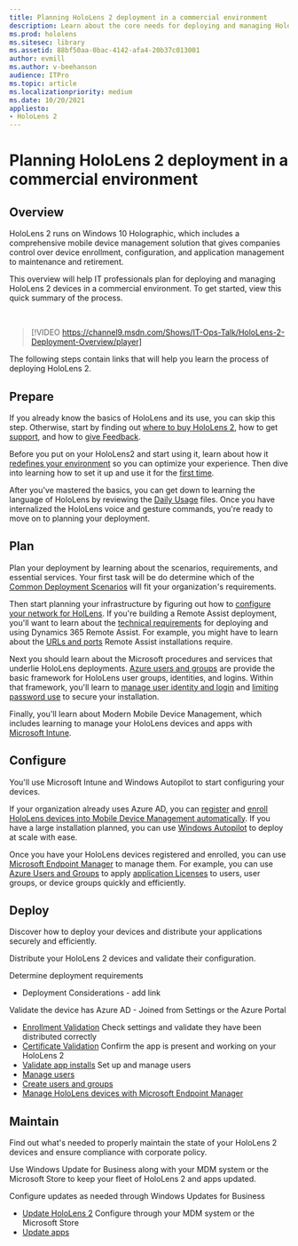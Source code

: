 ```yaml
---
title: Planning HoloLens 2 deployment in a commercial environment
description: Learn about the core needs for deploying and managing HoloLens in enterprise environments, including infrastructure, azure active directory, and mobile device management.
ms.prod: hololens
ms.sitesec: library
ms.assetid: 88bf50aa-0bac-4142-afa4-20b37c013001
author: evmill
ms.author: v-beehanson
audience: ITPro
ms.topic: article
ms.localizationpriority: medium
ms.date: 10/20/2021
appliesto:
- HoloLens 2
---
```

# Planning HoloLens 2 deployment in a commercial environment

## Overview

HoloLens 2 runs on Windows 10 Holographic, which includes a comprehensive mobile device management solution that gives companies control over device enrollment, configuration, and application management to maintenance and retirement. 

This overview will help IT professionals plan for deploying and managing HoloLens 2 devices in a commercial environment. To get started, view this quick summary of the process.

<br/>

> [!VIDEO https://channel9.msdn.com/Shows/IT-Ops-Talk/HoloLens-2-Deployment-Overview/player]

The following steps contain links that will help you learn the process of deploying HoloLens 2.

## Prepare

If you already know the basics of HoloLens and its use, you can skip this step. Otherwise, start by finding out [where to buy HoloLens 2](hololens2-purchase.md), how to get [support](hololens2-support.md), and how to [give Feedback](hololens-feedback.md).

Before you put on your HoloLens2 and start using it, learn about how it [redefines your environment](hololens-environment-considerations.md) so you can optimize your experience. Then dive into learning how to set it up and use it for the [first time](hololens2-setup.md). 

After you've mastered the basics, you can get down to learning the language of HoloLens by reviewing the [Daily Usage](holographic-home.md) files. Once you have internalized the HoloLens voice and gesture commands, you're ready to move on to planning your deployment.  

## Plan

Plan your deployment by learning about the scenarios, requirements, and essential services. Your first task will be do determine which of the [Common Deployment Scenarios](hololens-requirements.md) will fit your organization's requirements.

Then start planning your infrastructure by figuring out how to [configure your network for HolLens](hololens-commercial-infrastructure.md). 
If you're building a Remote Assist deployment, you'll want to learn about the [technical requirements](/dynamics365/mixed-reality/remote-assist/requirements.md#d/dynamics365/mixed-reality/remote-assist/requirements.md) for deploying and using Dynamics 365 Remote Assist. For example, you might have to learn about the [URLs and ports](/dynamics365/mixed-reality/remote-assist/requirements.md#urls-and-+ports) Remote Assist installations require.

Next you should learn about the Microsoft procedures and services that underlie HoloLens deployments. [Azure users and groups](hololens2-corp-connected-configure.md#azure-users-and-groups) are provide the basic framework for HoloLens user groups, identities, and logins. Within that framework, you'll learn to [manage user identity and login](hololens-identity.md) and [limiting password use](security-limiting-password-use.md) to secure your installation. 

Finally, you'll learn about Modern Mobile Device Management, which includes learning to manage your HoloLens devices and apps with [Microsoft Intune](/mem/intune/fundamentals/what-is-intune).

## Configure

You'll use Microsoft Intune and Windows Autopilot to start configuring your devices. 

If your organization already uses Azure AD, you can [register](hololens2-autopilot-registration-support.md) and [enroll HoloLens devices into Mobile Device Management automatically](hololens-enroll-mdm.md#auto-enrollment-in-mdm). If you have a large installation planned, you can use [Windows Autopilot](hololens2-autopilot.md) to deploy at scale with ease.

Once you have your HoloLens devices registered and enrolled, you can use [Microsoft Endpoint Manager](hololens-mdm-configure.md) to manage them. For example, you can use [Azure Users and Groups](hololens2-cloud-connected-configure.md#azure-users-and-groups) to apply [application Licenses](hololens2-cloud-connected-configure.md#application-licenses) to users, user groups, or device groups quickly and efficiently.

## Deploy

Discover how to deploy your devices and distribute your applications securely and efficiently.

Distribute your HoloLens 2 devices and validate their configuration. 

Determine deployment requirements 
*   Deployment Considerations - add link

Validate the device has Azure AD - Joined from Settings or the Azure Portal
*   [Enrollment Validation](hololens2-corp-connected-deploy.md#enrollment-validation) 
Check settings and validate they have been distributed correctly
*   [Certificate Validation](hololens2-corp-connected-deploy.md#wi-fi-certificate-validation) 
Confirm the app is present and working on your HoloLens 2
*   [Validate app installs](hololens2-corp-connected-deploy.md#validate-lob-app-install)
Set up and manage users
*   [Manage users](hololens-identity.md)
*   [Create users and groups](hololens2-corp-connected-configure.md#azure-users-and-groups)
*   [Manage HoloLens devices with Microsoft Endpoint Manager](hololens-mdm-configure.md)

## Maintain

Find out what's needed to properly maintain the state of your HoloLens 2 devices and ensure compliance with corporate policy.

Use Windows Update for Business along with your MDM system or the Microsoft Store to keep your fleet of HoloLens 2 and apps updated.

Configure updates as needed through Windows Updates for Business
*   [Update HoloLens 2](hololens-updates.md)
Configure through your MDM system or the Microsoft Store
*   [Update apps](app-deploy-overview.md)
